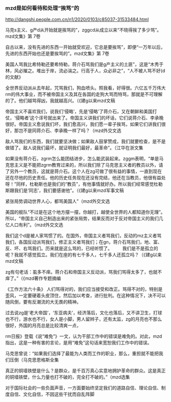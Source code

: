 ### mzd是如何看待和处理“挨骂”的
http://dangshi.people.com.cn/n1/2020/0103/c85037-31533484.html

马克s主义、g产d从开始就是挨骂的”，zggcd从成立以来“不晓得挨了多少骂”。mzd文集》第 7卷

自古以来，没有先进的东西一开始就受欢迎，它总是要挨骂”，即便“一万年以后，先进的东西开始也还是要挨骂的”。mzd文集》第 7卷

美国人骂我比希特勒还要希特勒，蒋介石骂我们是g产主义的土匪”，这是“木秀于林，风必摧之。堆出于岸，流必湍之。行高于人，众必非之”，“人不被人骂不好(d的文献》

全世界反动派从去年起，咒骂我们，狗血喷头。照我看，好得很。六亿五千万伟大rm的伟大事业，而不被帝国主义及其在各国的走狗大骂而特骂，那就是不可理解的了。他们越骂得凶，我就越高兴。（《建g以来mzd文稿

帝国主义不喜欢我们，说我们‘侵略’，先是‘侵略’了蒋介石，又在朝鲜和美国打仗，‘侵略者’这个诨号就出来了。帝国主义讲我们的坏话，它们说蒋介石、李承晚很好。帝国主义愈说我们坏，我们愈高兴，我们愿一辈子挨骂，如果它们讲我们很好，那岂不是同蒋介石、李承晚一样了吗？（mzd外交文选

敌人骂我们的东西，我们就要坚决做；如果敌人鼓掌赞成，我们就要检查，是不是做错了。敌人说我们最坏，就证明我们最好，最革命”。（江华在浙文集

如果没有蒋介石，zgrm怎么能团结进步，怎么能武装起来。zggm表明，“单是马克思主义是不能把zgrm教育过来的，所以我们除了马克思主义者的教员以外，请了另外一个教员，这就是蒋介石。这个人在zg可做了很有益的事情，一直到现在还在尽他的历史责任。他的历史任务现在还没有完结，他还在当教员，他很有益处呀！”同样，杜勒斯也是我们的“教员”，有他事情就好办。所以我们经常感觉杜勒斯跟我们是‘同志’，我们要感谢他”。（《建g以来mzd军事文稿

紧张局势调动世界人心，都骂美国人”（mzd外交文选

美国的舰队“不过是在这个地方摆一摆，你越打，越使全世界的人都知道你无理”。所以，“帝国主义自己制造出来的紧张局势，结果反而对于反对帝国主义的我们几亿人口有利”。（mzd外交文选

我们这个d是被人家骂惯了的。在国外，帝国主义者骂我们，反动的mz主义者骂我们，各国反动派骂我们，修正主义者骂我们；在gn，蒋介石骂我们，地、富、反、坏、右骂我们。历来就是这么骂的，已经听惯了。
　　我们是不是孤立的呢？我就不感觉孤立。我们在座的有七千多人，七千多人还孤立吗？（《建g以来mzd文稿

zg有句老话：虱多不痒。蒋介石和帝国主义反动派，骂我们骂得太多了，也就不痒了。”（《mzd著作专题摘编

《工作方法六十条》
人们骂得对的，我们应当接受和改正。骂得不对的，特别是歪风，一定要硬着头皮顶住，然后加以考查，进行批判。在这种情况下，决不可以随风倒，要有反潮流的大无畏的精神。

过去说zg是‘老大帝国’，‘东亚病夫’，经济落后，文化也落后，又不讲卫生，打球也不行，游水也不行，女人是小脚，男人留辫子，还有太监，zg的月亮也不那么很好，外国的月亮总是比较清爽一点，

rm日报》登载《说“难免”》一文，认为干部工作中的错误是难免的。对此，mzd指出，这是一种有害的言论，是用“难免”这句话来宽恕我们工作中的错误。

马克思曾说：“如果我们选择了最能为人类而工作的职业，那么，重担就不能把我们压倒（马克思恩格斯全集

真正的铜墙铁壁是什么？是群众，是千百万真心实意地拥护革命的群众。这是真正的铜墙铁壁，什么力量也打不破的，完全打不破的。”（mzd选集

对于国际社会的一些负面声音，一方面要始终坚定我们的道路自信、理论自信、制度自信、文化自信，不因这些干扰而自乱阵脚
